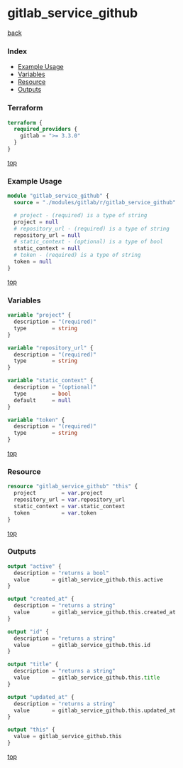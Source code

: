 # gitlab_service_github

[back](../gitlab.md)

### Index

- [Example Usage](#example-usage)
- [Variables](#variables)
- [Resource](#resource)
- [Outputs](#outputs)

### Terraform

```terraform
terraform {
  required_providers {
    gitlab = ">= 3.3.0"
  }
}
```

[top](#index)

### Example Usage

```terraform
module "gitlab_service_github" {
  source = "./modules/gitlab/r/gitlab_service_github"

  # project - (required) is a type of string
  project = null
  # repository_url - (required) is a type of string
  repository_url = null
  # static_context - (optional) is a type of bool
  static_context = null
  # token - (required) is a type of string
  token = null
}
```

[top](#index)

### Variables

```terraform
variable "project" {
  description = "(required)"
  type        = string
}

variable "repository_url" {
  description = "(required)"
  type        = string
}

variable "static_context" {
  description = "(optional)"
  type        = bool
  default     = null
}

variable "token" {
  description = "(required)"
  type        = string
}
```

[top](#index)

### Resource

```terraform
resource "gitlab_service_github" "this" {
  project        = var.project
  repository_url = var.repository_url
  static_context = var.static_context
  token          = var.token
}
```

[top](#index)

### Outputs

```terraform
output "active" {
  description = "returns a bool"
  value       = gitlab_service_github.this.active
}

output "created_at" {
  description = "returns a string"
  value       = gitlab_service_github.this.created_at
}

output "id" {
  description = "returns a string"
  value       = gitlab_service_github.this.id
}

output "title" {
  description = "returns a string"
  value       = gitlab_service_github.this.title
}

output "updated_at" {
  description = "returns a string"
  value       = gitlab_service_github.this.updated_at
}

output "this" {
  value = gitlab_service_github.this
}
```

[top](#index)
